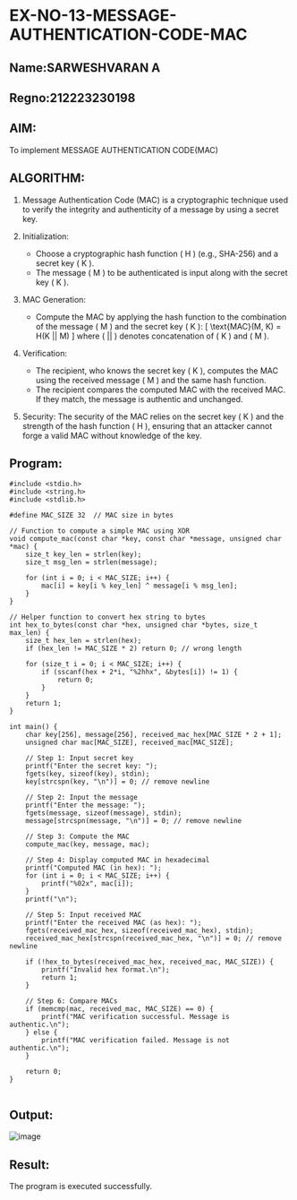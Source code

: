 # EX-NO-13-MESSAGE-AUTHENTICATION-CODE-MAC
## Name:SARWESHVARAN A
## Regno:212223230198

## AIM:
To implement MESSAGE AUTHENTICATION CODE(MAC)

## ALGORITHM:

1. Message Authentication Code (MAC) is a cryptographic technique used to verify the integrity and authenticity of a message by using a secret key.

2. Initialization:
   - Choose a cryptographic hash function \( H \) (e.g., SHA-256) and a secret key \( K \).
   - The message \( M \) to be authenticated is input along with the secret key \( K \).

3. MAC Generation:
   - Compute the MAC by applying the hash function to the combination of the message \( M \) and the secret key \( K \): 
     \[
     \text{MAC}(M, K) = H(K || M)
     \]
     where \( || \) denotes concatenation of \( K \) and \( M \).

4. Verification:
   - The recipient, who knows the secret key \( K \), computes the MAC using the received message \( M \) and the same hash function.
   - The recipient compares the computed MAC with the received MAC. If they match, the message is authentic and unchanged.

5. Security: The security of the MAC relies on the secret key \( K \) and the strength of the hash function \( H \), ensuring that an attacker cannot forge a valid MAC without knowledge of the key.

## Program:
```
#include <stdio.h>
#include <string.h>
#include <stdlib.h>

#define MAC_SIZE 32  // MAC size in bytes

// Function to compute a simple MAC using XOR
void compute_mac(const char *key, const char *message, unsigned char *mac) {
    size_t key_len = strlen(key);
    size_t msg_len = strlen(message);

    for (int i = 0; i < MAC_SIZE; i++) {
        mac[i] = key[i % key_len] ^ message[i % msg_len];
    }
}

// Helper function to convert hex string to bytes
int hex_to_bytes(const char *hex, unsigned char *bytes, size_t max_len) {
    size_t hex_len = strlen(hex);
    if (hex_len != MAC_SIZE * 2) return 0; // wrong length

    for (size_t i = 0; i < MAC_SIZE; i++) {
        if (sscanf(hex + 2*i, "%2hhx", &bytes[i]) != 1) {
            return 0;
        }
    }
    return 1;
}

int main() {
    char key[256], message[256], received_mac_hex[MAC_SIZE * 2 + 1];
    unsigned char mac[MAC_SIZE], received_mac[MAC_SIZE];

    // Step 1: Input secret key
    printf("Enter the secret key: ");
    fgets(key, sizeof(key), stdin);
    key[strcspn(key, "\n")] = 0; // remove newline

    // Step 2: Input the message
    printf("Enter the message: ");
    fgets(message, sizeof(message), stdin);
    message[strcspn(message, "\n")] = 0; // remove newline

    // Step 3: Compute the MAC
    compute_mac(key, message, mac);

    // Step 4: Display computed MAC in hexadecimal
    printf("Computed MAC (in hex): ");
    for (int i = 0; i < MAC_SIZE; i++) {
        printf("%02x", mac[i]);
    }
    printf("\n");

    // Step 5: Input received MAC
    printf("Enter the received MAC (as hex): ");
    fgets(received_mac_hex, sizeof(received_mac_hex), stdin);
    received_mac_hex[strcspn(received_mac_hex, "\n")] = 0; // remove newline

    if (!hex_to_bytes(received_mac_hex, received_mac, MAC_SIZE)) {
        printf("Invalid hex format.\n");
        return 1;
    }

    // Step 6: Compare MACs
    if (memcmp(mac, received_mac, MAC_SIZE) == 0) {
        printf("MAC verification successful. Message is authentic.\n");
    } else {
        printf("MAC verification failed. Message is not authentic.\n");
    }

    return 0;
}


```



## Output:
![image](https://github.com/user-attachments/assets/df840088-030e-484b-945d-7462c0b9f2f7)


## Result:
The program is executed successfully.
